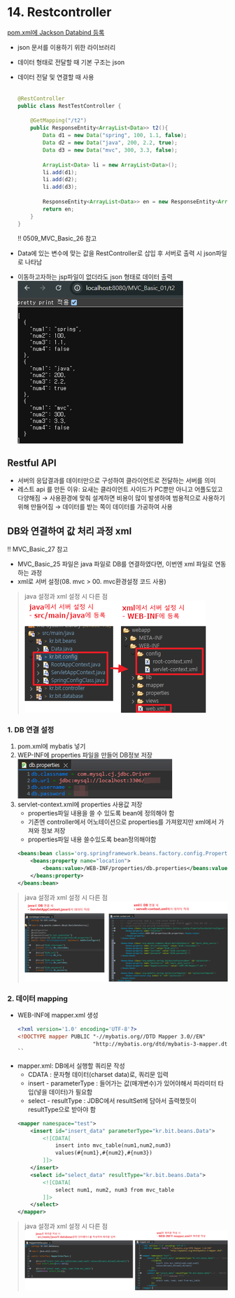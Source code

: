 # 14. Restcontroller
<a href="https://mvnrepository.com/artifact/com.fasterxml.jackson.core/jackson-databind">pom.xml에 Jackson Databind 등록</a>
- json 문서를 이용하기 위한 라이브러리
- 데이터 형태로 전달할 때 기본 구조는 json
- 데이터 전달 및 연결할 때 사용

    ```java

    @RestController
    public class RestTestController {
        
        @GetMapping("/t2")
        public ResponseEntity<ArrayList<Data>> t2(){
            Data d1 = new Data("spring", 100, 1.1, false);
            Data d2 = new Data("java", 200, 2.2, true);
            Data d3 = new Data("mvc", 300, 3.3, false);

            ArrayList<Data> li = new ArrayList<Data>();
            li.add(d1);
            li.add(d2);
            li.add(d3);
            
            ResponseEntity<ArrayList<Data>> en = new ResponseEntity<ArrayList<Data>>(li,HttpStatus.OK);
            return en;
        }
    }

    ```
    !! 0509_MVC_Basic_26 참고
- Data에 있는 변수에 맞는 값을 RestController로 삽입 후 서버로 출력 시 json파일로 나타남
- 이동하고자하는 jsp파일이 없더라도 json 형태로 데이터 출력
    ![alt text](image-10.png)

## Restful API
- 서버의 응답결과를 데이터만으로 구성하여 클라이언트로 전달하는 서버를 의미
- 레스트 api 를 만든 이유: 요새는 클라이언트 사이드가 PC뿐만 아니고 어플도있고 다양해짐 → 사용환경에 맞춰 설계하면 비용이 많이 발생하여 범용적으로 사용하기 위해 만들어짐 → 데이터를 받는 쪽이 데이터를 가공하여 사용

## DB와 연결하여 값 처리 과정 xml
!! MVC_Basic_27 참고
- MVC_Basic_25 파일은 java 파일로 DB를 연결하였다면, 이번엔 xml 파일로 연동하는 과정
- xml로 서버 설정(08. mvc > 00. mvc환경설정 코드 사용)
> java 설정과 xml 설정 시 다른 점
![alt text](image-12.png)

### 1. DB 연결 설정
1. pom.xml에 mybatis 넣기
2. WEP-INF에 properties 파일을 만들어 DB정보 저장
    ![alt text](image-11.png)
3. servlet-context.xml에 properties 사용값 저장
    -  properties파일 내용을 쓸 수 있도록 bean에 정의해야 함 
	- 기존엔 controller에서 어노테이션으로 properties를 가져왔지만 xml에서 가져와 정보 저장
	- properties파일 내용 쓸수있도록 bean정의해야함
    ```xml
	<beans:bean class='org.springframework.beans.factory.config.PropertyPlaceholderConfigurer'>
		<beans:property name="location">
			<beans:value>/WEB-INF/properties/db.properties</beans:value>
		</beans:property>
	</beans:bean>
    ```
> java 설정과 xml 설정 시 다른 점
![alt text](image-13.png)

### 2. 데이터 mapping
- WEB-INF에 mapper.xml 생성
    ```xml
    <?xml version='1.0' encoding='UTF-8'?>
    <!DOCTYPE mapper PUBLIC "-//mybatis.org//DTD Mapper 3.0//EN"
                            "http://mybatis.org/dtd/mybatis-3-mapper.dtd">
    ``
- mapper.xml: DB에서 실행할 쿼리문 작성
    - CDATA : 문자형 데이터(charset data)로, 쿼리문 입력
    - insert - parameterType : 들어가는 값(매개변수)가 있어야해서 파라미터 타입(넣을 데이터)가 필요함
    - select - resultType : JDBC에서 resultSet에 담아서 출력했듯이 resultType으로 받아야 함
    ```xml
    <mapper namespace="test">
        <insert id="insert_data" parameterType="kr.bit.beans.Data">
            <![CDATA[
                insert into mvc_table(num1,num2,num3)
                values(#{num1},#{num2},#{num3})
            ]]>	
        </insert>
        <select id="select_data" resultType="kr.bit.beans.Data">
            <![CDATA[
                select num1, num2, num3 from mvc_table
            ]]>
        </select>
    </mapper>
    ```
> java 설정과 xml 설정 시 다른 점
![alt text](image-14.png)